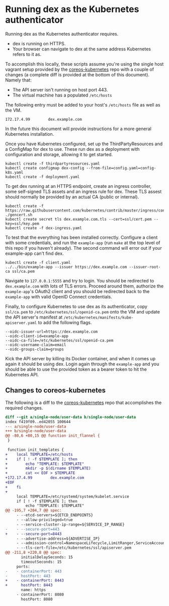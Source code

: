 # Running dex as the Kubernetes authenticator

Running dex as the Kubernetes authenticator requires.

* dex is running on HTTPS.
* Your browser can navigate to dex at the same address Kubernetes refers to it as.

To accomplish this locally, these scripts assume you're using the single host
vagrant setup provided by the [coreos-kubernetes](
https://github.com/coreos/coreos-kubernetes) repo with a couple of changes (a
complete diff is provided at the bottom of this document). Namely that:

* The API server isn't running on host port 443.
* The virtual machine has a populated `/etc/hosts`

The following entry must be added to your host's `/etc/hosts` file as well as
the VM. 

```
172.17.4.99        dex.example.com
```

In the future this document will provide instructions for a more general
Kubernetes installation.

Once you have Kubernetes configured, set up the ThirdPartyResources and a
ConfigMap for dex to use. These run dex as a deployment with configuration and
storage, allowing it to get started. 

```
kubectl create -f thirdpartyresources.yaml
kubectl create configmap dex-config --from-file=config.yaml=config-k8s.yaml
kubectl create -f deployment.yaml
```

To get dex running at an HTTPS endpoint, create an ingress controller, some
self-signed TLS assets and an ingress rule for dex. These TLS assest should
normally be provided by an actual CA (public or internal).

```
kubectl create -f https://raw.githubusercontent.com/kubernetes/contrib/master/ingress/controllers/nginx/rc.yaml
./gencert.sh
kubectl create secret tls dex.example.com.tls --cert=ssl/cert.pem --key=ssl/key.pem
kubectl create -f dex-ingress.yaml
```

To test that the everything has been installed correctly. Configure a client
with some credentials, and run the `example-app` (run `make` at the top level
of this repo if you haven't already). The second command will error out if your
example-app can't find dex.

```
kubectl create -f client.yaml
../../bin/example-app --issuer https://dex.example.com --issuer-root-ca ssl/ca.pem
```

Navigate to `127.0.0.1:5555` and try to login. You should be redirected to
`dex.example.com` with lots of TLS errors. Proceed around them, authorize the
`example-app`'s OAuth2 client and you should be redirected back to the
`example-app` with valid OpenID Connect credentials.

Finally, to configure Kubernetes to use dex as its authenticator, copy
`ssl/ca.pem` to `/etc/kubernetes/ssl/openid-ca.pem` onto the VM and update the
API server's manifest at `/etc/kubernetes/manifests/kube-apiserver.yaml` to add
the following flags.

```
--oidc-issuer-url=https://dex.example.com
--oidc-client-id=example-app
--oidc-ca-file=/etc/kubernetes/ssl/openid-ca.pem
--oidc-username-claim=email
--oidc-groups-claim=groups
```

Kick the API server by killing its Docker container, and when it comes up again
it should be using dex. Login again through the `example-app` and you should be
able to use the provided token as a bearer token to hit the Kubernetes API.

## Changes to coreos-kubernetes

The following is a diff to the [coreos-kubernetes](https://github.com/coreos/coreos-kubernetes)
repo that accomplishes the required changes.

```diff
diff --git a/single-node/user-data b/single-node/user-data
index f419f09..ed42055 100644
--- a/single-node/user-data
+++ b/single-node/user-data
@@ -80,6 +80,15 @@ function init_flannel {
 }
 
 function init_templates {
+    local TEMPLATE=/etc/hosts
+    if [ ! -f $TEMPLATE ]; then
+        echo "TEMPLATE: $TEMPLATE"
+        mkdir -p $(dirname $TEMPLATE)
+        cat << EOF > $TEMPLATE
+172.17.4.99		dex.example.com
+EOF
+    fi
+
     local TEMPLATE=/etc/systemd/system/kubelet.service
     if [ ! -f $TEMPLATE ]; then
         echo "TEMPLATE: $TEMPLATE"
@@ -195,7 +204,7 @@ spec:
     - --etcd-servers=${ETCD_ENDPOINTS}
     - --allow-privileged=true
     - --service-cluster-ip-range=${SERVICE_IP_RANGE}
-    - --secure-port=443
+    - --secure-port=8443
     - --advertise-address=${ADVERTISE_IP}
     - --admission-control=NamespaceLifecycle,LimitRanger,ServiceAccount,ResourceQuota
     - --tls-cert-file=/etc/kubernetes/ssl/apiserver.pem
@@ -211,8 +220,8 @@ spec:
       initialDelaySeconds: 15
       timeoutSeconds: 15
     ports:
-    - containerPort: 443
-      hostPort: 443
+    - containerPort: 8443
+      hostPort: 8443
       name: https
     - containerPort: 8080
       hostPort: 8080
```
